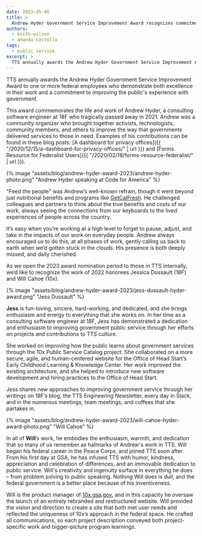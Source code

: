 ```yaml
---
date: 2023-05-08
title: >
  Andrew Hyder Government Service Improvement Award recognizes commitment to serving the public
authors:
  - keith-wilson
  - amanda-costello
tags:
  - public service
excerpt: >
  TTS annually awards the Andrew Hyder Government Service Improvement Award to one or more federal employees who demonstrate both excellence in their work and a commitment to improving the public's experience with government.
---
```

TTS annually awards the Andrew Hyder Government Service Improvement Award to one or more federal employees who demonstrate both excellence in their work and a commitment to improving the public's experience with government.

This award commemorates the life and work of Andrew Hyder, a consulting software engineer at 18F who tragically passed away in 2021. Andrew was a community organizer who brought together activists, technologists, community members, and others to improve the way that governments delivered services to those in need.  Examples of his contributions can be found in these blog posts: [A dashboard for privacy offices]({{ "/2020/12/15/a-dashboard-for-privacy-offices/" | url }}) and [Forms Resource for Federalist Users]({{ "/2020/02/18/forms-resource-federalist/" | url }}).

{% image "assets/blog/andrew-hyder-award-2023/andrew-hyder-photo.png" "Andrew Hyder speaking at Code for America" %}

"Feed the people" was Andrew’s well-known refrain, though it went beyond just nutritional benefits and programs like [GetCalFresh](https://www.getcalfresh.org/en/about). He challenged colleagues and partners to think about the true benefits and costs of our work, always seeing the connections from our keyboards to the lived experiences of people across the country. 

It’s easy when you’re working at a high level to forget to pause, adjust, and take in the impacts of our work on everyday people. Andrew always encouraged us to do this, at all phases of work, gently calling us back to earth when we’d gotten stuck in the clouds. His presence is both deeply missed, and daily cherished. 

As we open the 2023 award nomination period to those in TTS internally, we’d like to recognize the work of 2022 honorees Jessica Dussault (18F) and Will Cahoe (10x). 

{% image "assets/blog/andrew-hyder-award-2023/jess-dussault-hyder-award.png" "Jess Dussault" %}

**Jess** is fun-loving, sincere, hard-working, and dedicated, and she brings enthusiasm and energy to everything that she works on.  In her time as a consulting software engineer at 18F, Jess has demonstrated a dedication and enthusiasm to improving government public service through her efforts on projects and contributions to TTS culture.

She worked on improving how the public learns about government services through the 10x Public Service Catalog project.  She collaborated on a more secure, agile, and human-centered website for the Office of Head Start’s Early Childhood Learning & Knowledge Center. Her work improved the existing architecture, and she helped to introduce new software development and hiring practices to the Office of Head Start.

Jess shares new approaches to improving government service through her writings on 18F’s blog, the TTS Engineering Newsletter, every day in Slack, and in the numerous meetings, team meetings, and coffees that she partakes in.

{% image "assets/blog/andrew-hyder-award-2023/will-cahoe-hyder-award-photo.png" "Will Cahoe" %}

In all of **Will**’s work, he embodies the enthusiasm, warmth, and dedication that so many of us remember as hallmarks of Andrew's work in TTS.  Will began his federal career in the Peace Corps, and joined TTS soon after. From his first day at GSA, he has infused TTS with humor, kindness, appreciation and celebration of differences, and an immovable dedication to public service.  Will's creativity and ingenuity surface in everything he does – from problem solving to public speaking.  Nothing Will does is dull, and the federal government is a better place because of his inventiveness.

Will is the product manager of [10x.gsa.gov](https://10x.gsa.gov), and in this capacity he oversaw the launch of an entirely rebranded and restructured website. Will provided the vision and direction to create a site that both met user needs and reflected the uniqueness of 10x’s approach in the federal space. He crafted all communications, so each project description conveyed both project-specific work and bigger-picture program learnings.
